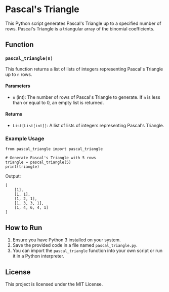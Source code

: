 # Pascal's Triangle

This Python script generates Pascal's Triangle up to a specified number of rows. Pascal's Triangle is a triangular array of the binomial coefficients.

## Function

### `pascal_triangle(n)`

This function returns a list of lists of integers representing Pascal's Triangle up to `n` rows.

#### Parameters
- `n` (int): The number of rows of Pascal's Triangle to generate. If `n` is less than or equal to 0, an empty list is returned.

#### Returns
- `List[List[int]]`: A list of lists of integers representing Pascal's Triangle.

### Example Usage

```
from pascal_triangle import pascal_triangle

# Generate Pascal's Triangle with 5 rows
triangle = pascal_triangle(5)
print(triangle)
```

Output:
```
[
    [1],
    [1, 1],
    [1, 2, 1],
    [1, 3, 3, 1],
    [1, 4, 6, 4, 1]
]
```

## How to Run

1. Ensure you have Python 3 installed on your system.
2. Save the provided code in a file named `pascal_triangle.py`.
3. You can import the `pascal_triangle` function into your own script or run it in a Python interpreter.

## License

This project is licensed under the MIT License.
